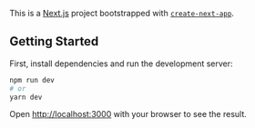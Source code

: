 This is a [Next.js](https://nextjs.org/) project bootstrapped with [`create-next-app`](https://github.com/vercel/next.js/tree/canary/packages/create-next-app).

## Getting Started

First, install dependencies and run the development server:

```bash
npm run dev
# or
yarn dev
```

Open [http://localhost:3000](http://localhost:3000) with your browser to see the result.

